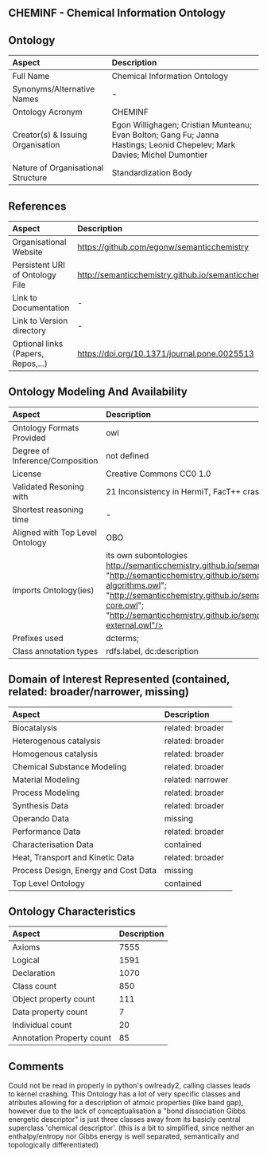 ## CHEMINF - Chemical Information Ontology


## Ontology
|Aspect |Description| 
 |:---|:---|
| Full Name | Chemical Information Ontology |
| Synonyms/Alternative Names | - |
| Ontology Acronym | CHEMINF |
| Creator(s) & Issuing Organisation | Egon Willighagen; Cristian Munteanu; Evan Bolton; Gang Fu; Janna Hastings; Leonid Chepelev; Mark Davies; Michel Dumontier |
| Nature of Organisational Structure | Standardization Body |

## References
|Aspect |Description| 
 |:---|:---|
| Organisational Website | https://github.com/egonw/semanticchemistry |
| Persistent URI of Ontology File | http://semanticchemistry.github.io/semanticchemistry/ontology/cheminf.owl |
| Link to Documentation | - |
| Link to Version directory | - |
| Optional links (Papers, Repos,...) | https://doi.org/10.1371/journal.pone.0025513 |

## Ontology Modeling And Availability
|Aspect |Description| 
 |:---|:---|
| Ontology Formats Provided | owl |
| Degree of Inference/Composition | not defined |
| License | Creative Commons CC0 1.0  |
| Validated Resoning with | 21 Inconsistency in HermiT, FacT++ crashes Protege |
| Shortest reasoning time | - |
| Aligned with Top Level Ontology | OBO |
| Imports Ontology(ies) | its own subontologies http://semanticchemistry.github.io/semanticchemistry/ontology/cdk.owl"; "http://semanticchemistry.github.io/semanticchemistry/ontology/cheminf-algorithms.owl"; "http://semanticchemistry.github.io/semanticchemistry/ontology/cheminf-core.owl"; "http://semanticchemistry.github.io/semanticchemistry/ontology/cheminf-external.owl"/> |
| Prefixes used | dcterms; |
| Class annotation types | rdfs:label, dc:description |

## Domain of Interest Represented (contained, related: broader/narrower, missing)
|Aspect |Description| 
 |:---|:---|
| Biocatalysis | related: broader |
| Heterogenous catalysis | related: broader |
| Homogenous catalysis | related: broader |
| Chemical Substance Modeling | related: broader |
| Material Modeling | related: narrower |
| Process Modeling | related: broader |
| Synthesis Data | related: broader |
| Operando Data | missing |
| Performance Data | related: broader |
| Characterisation Data | contained |
| Heat, Transport and Kinetic Data | related: broader |
| Process Design, Energy and Cost Data | missing |
| Top Level Ontology | contained |

## Ontology Characteristics
|Aspect |Description| 
 |:---|:---|
| Axioms | 7555 |
| Logical | 1591 |
| Declaration | 1070 |
| Class count | 850 |
| Object property count | 111 |
| Data property count | 7 |
| Individual count | 20 |
| Annotation Property count | 85 |

## Comments
Could not be read in properly in python's owlready2, calling classes leads to kernel crashing. This Ontology has a lot of very specific classes and atributes allowing for a description of atmoic properties (like band gap), however due to the lack of conceptualisation a "bond dissociation Gibbs energetic descriptor" is just three classes away from its basicly central superclass 'chemical descriptor'. (this is a bit to simplified, since neither an enthalpy/entropy nor Gibbs energy is well separated, semantically and topologically differentiated)

